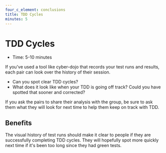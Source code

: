 ```yaml
---
four_c_element: conclusions
title: TDD Cycles
minutes: 5
---
```


# TDD Cycles

- Time: 5-10 minutes

If you've used a tool like cyber-dojo that records your test runs and results, each pair can look over the history of their session.

- Can you spot clear TDD cycles?
- What does it look like when your TDD is going off track? Could you have spotted that sooner and corrected?

If you ask the pairs to share their analysis with the group, be sure to ask them what they will look for next time to help them keep on track with TDD. 

## Benefits
The visual history of test runs should make it clear to people if they are successfully completing TDD cycles. They will hopefully spot more quickly next time if it's been too long since they had green tests.
